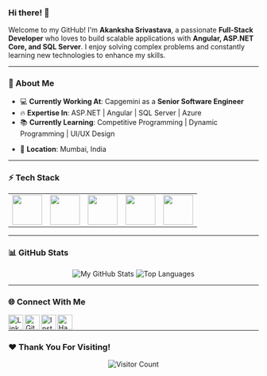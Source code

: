 ### Hi there! 👋

Welcome to my GitHub! I'm **Akanksha Srivastava**, a passionate **Full-Stack Developer** who loves to build scalable applications with **Angular, ASP.NET Core, and SQL Server**. I enjoy solving complex problems and constantly learning new technologies to enhance my skills.

---
### 🚀 About Me
- 💻 **Currently Working At**: Capgemini as a **Senior Software Engineer**
- 🔥 **Expertise In**: ASP.NET | Angular | SQL Server | Azure
- 📚 **Currently Learning**: Competitive Programming | Dynamic Programming | UI/UX Design
<!-- 🎯 **Aspiring To Join**: Google (Dream Company 💙) -->
- 📍 **Location**: Mumbai, India

---
### ⚡ Tech Stack
<table>
  <tr>
    <td align="center"><img height=60px src="https://www.vectorlogo.zone/logos/angular/angular-icon.svg"></td>
    <td align="center"><img height=60px src="https://www.vectorlogo.zone/logos/dotnet/dotnet-icon.svg"></td>
    <td align="center"><img height=60px src="https://www.vectorlogo.zone/logos/microsoft_azure/microsoft_azure-icon.svg"></td>
    <td align="center"><img height=60px src="https://www.svgrepo.com/show/303229/microsoft-sql-server-logo.svg"></td>
    <td align="center"><img height=60px src="https://www.vectorlogo.zone/logos/git-scm/git-scm-icon.svg"></td>
  </tr>
</table>

---
### 📊 GitHub Stats
<p align="center">
  <img align="center" src="https://github-readme-stats.vercel.app/api?username=akankshasrivastava1&&show_icons=true&theme=radical&count_private=true&include_all_commits=true" alt="My GitHub Stats">
  <img align="center" src="https://github-readme-stats.vercel.app/api/top-langs/?username=akankshasrivastava1&layout=compact&theme=radical" alt="Top Languages">
</p>

---
### 🌐 Connect With Me
<p>
  <a href="https://www.linkedin.com/in/"><img align="left" alt="LinkedIn" width="30px" src="https://cdn.jsdelivr.net/npm/simple-icons@v3/icons/linkedin.svg" /></a>
  <a href="https://github.com/akankshasrivastava1"><img align="left" alt="GitHub" width="30px" src="https://cdn.jsdelivr.net/npm/simple-icons@v3/icons/github.svg" /></a>
  <a href="https://www.instagram.com/"><img align="left" alt="Instagram" width="30px" src="https://cdn.jsdelivr.net/npm/simple-icons@v3/icons/instagram.svg" /></a>
  <a href="https://www.hackerrank.com/"><img align="left" alt="Hackerrank" width="30px" src="https://cdn.jsdelivr.net/npm/simple-icons@v3/icons/hackerrank.svg" /></a>
</p>
<br>

---
### ❤️ Thank You For Visiting!
<p align="center">
  <img src="https://profile-counter.glitch.me/akankshasrivastava1/count.svg" alt="Visitor Count">
</p>
